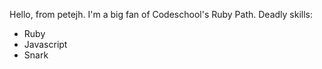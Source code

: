 Hello, from petejh. I'm a big fan of Codeschool's Ruby Path.
Deadly skills:
* Ruby
* Javascript
* Snark

